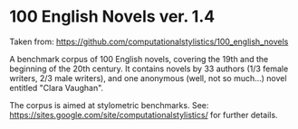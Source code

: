 100 English Novels ver. 1.4
===========================

Taken from: https://github.com/computationalstylistics/100_english_novels

A benchmark corpus of 100 English novels, covering the 19th and the beginning of the 20th century. It contains novels by 33 authors (1/3 female writers, 2/3 male writers), and one anonymous (well, not so much...) novel entitled "Clara Vaughan".

The corpus is aimed at stylometric benchmarks. See:
https://sites.google.com/site/computationalstylistics/
for further details.
